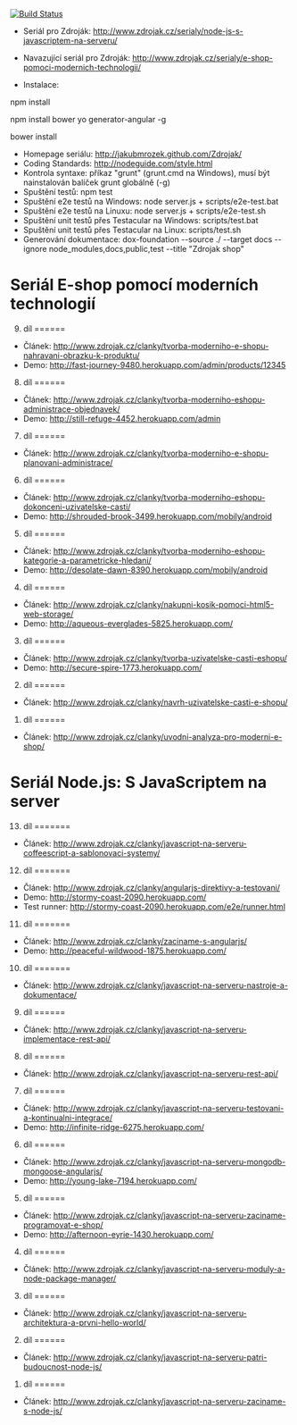 [![Build Status](https://travis-ci.org/JakubMrozek/Zdrojak.png)](https://travis-ci.org/JakubMrozek/Zdrojak)

* Seriál pro Zdroják: http://www.zdrojak.cz/serialy/node-js-s-javascriptem-na-serveru/
* Navazující seriál pro Zdroják: http://www.zdrojak.cz/serialy/e-shop-pomoci-modernich-technologii/

* Instalace:

npm install

npm install bower yo generator-angular -g

bower install

* Homepage seriálu: http://jakubmrozek.github.com/Zdrojak/
* Coding Standards: http://nodeguide.com/style.html
* Kontrola syntaxe: příkaz "grunt" (grunt.cmd na Windows), musí být nainstalován balíček grunt globálně (-g)
* Spuštění testů: npm test
* Spuštění e2e testů na Windows: node server.js + scripts/e2e-test.bat
* Spuštění e2e testů na Linuxu: node server.js + scripts/e2e-test.sh
* Spuštění unit testů přes Testacular na Windows: scripts/test.bat
* Spuštění unit testů přes Testacular na Linux: scripts/test.sh
* Generování dokumentace: dox-foundation --source ./ --target docs --ignore node_modules,docs,public,test --title "Zdrojak shop"


Seriál E-shop pomocí moderních technologií
==========================================

9. díl
======
* Článek: http://www.zdrojak.cz/clanky/tvorba-moderniho-e-shopu-nahravani-obrazku-k-produktu/
* Demo: http://fast-journey-9480.herokuapp.com/admin/products/12345

8. díl
======
* Článek: http://www.zdrojak.cz/clanky/tvorba-moderniho-eshopu-administrace-objednavek/
* Demo: http://still-refuge-4452.herokuapp.com/admin

7. díl
======
* Článek: http://www.zdrojak.cz/clanky/tvorba-moderniho-e-shopu-planovani-administrace/

6. díl
======
* Článek: http://www.zdrojak.cz/clanky/tvorba-moderniho-eshopu-dokonceni-uzivatelske-casti/
* Demo: http://shrouded-brook-3499.herokuapp.com/mobily/android

5. díl
======
* Článek: http://www.zdrojak.cz/clanky/tvorba-moderniho-eshopu-kategorie-a-parametricke-hledani/
* Demo: http://desolate-dawn-8390.herokuapp.com/mobily/android

4. díl
======
* Článek: http://www.zdrojak.cz/clanky/nakupni-kosik-pomoci-html5-web-storage/
* Demo: http://aqueous-everglades-5825.herokuapp.com/

3. díl
======
* Článek: http://www.zdrojak.cz/clanky/tvorba-uzivatelske-casti-eshopu/ 
* Demo: http://secure-spire-1773.herokuapp.com/

2. díl
======
* Článek: http://www.zdrojak.cz/clanky/navrh-uzivatelske-casti-e-shopu/

1. díl
======
* Článek: http://www.zdrojak.cz/clanky/uvodni-analyza-pro-moderni-e-shop/



Seriál Node.js: S JavaScriptem na server
========================================

13. díl
=======
* Článek: http://www.zdrojak.cz/clanky/javascript-na-serveru-coffeescript-a-sablonovaci-systemy/

12. díl
=======
* Článek: http://www.zdrojak.cz/clanky/angularjs-direktivy-a-testovani/
* Demo: http://stormy-coast-2090.herokuapp.com/
* Test runner: http://stormy-coast-2090.herokuapp.com/e2e/runner.html

11. díl
=======
* Článek: http://www.zdrojak.cz/clanky/zaciname-s-angularjs/
* Demo: http://peaceful-wildwood-1875.herokuapp.com/

10. díl
=======
* Článek: http://www.zdrojak.cz/clanky/javascript-na-serveru-nastroje-a-dokumentace/

9. díl
======
* Článek: http://www.zdrojak.cz/clanky/javascript-na-serveru-implementace-rest-api/

8. díl
======
* Článek: http://www.zdrojak.cz/clanky/javascript-na-serveru-rest-api/

7. díl
======
* Článek: http://www.zdrojak.cz/clanky/javascript-na-serveru-testovani-a-kontinualni-integrace/
* Demo: http://infinite-ridge-6275.herokuapp.com/

6. díl
======
* Článek: http://www.zdrojak.cz/clanky/javascript-na-serveru-mongodb-mongoose-angularjs/
* Demo: http://young-lake-7194.herokuapp.com/

5. díl
======
* Článek: http://www.zdrojak.cz/clanky/javascript-na-serveru-zaciname-programovat-e-shop/
* Demo: http://afternoon-eyrie-1430.herokuapp.com/ 

4. díl
======
* Článek: http://www.zdrojak.cz/clanky/javascript-na-serveru-moduly-a-node-package-manager/

3. díl
======
* Článek: http://www.zdrojak.cz/clanky/javascript-na-serveru-architektura-a-prvni-hello-world/

2. díl
======
* Článek: http://www.zdrojak.cz/clanky/javascript-na-serveru-patri-budoucnost-node-js/

1. díl
======
* Článek: http://www.zdrojak.cz/clanky/javascript-na-serveru-zaciname-s-node-js/


